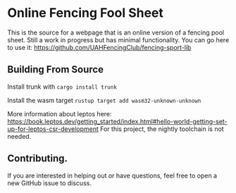 # Online Fencing Fool Sheet

This is the source for a webpage that is an online version of a fencing pool sheet.
Still a work in progress but has minimal functionality. You can go here to use it: https://github.com/UAHFencingClub/fencing-sport-lib

## Building From Source

Install trunk with `cargo install trunk`

Install the wasm target `rustup target add wasm32-unknown-unknown`

More information about leptos here:
https://book.leptos.dev/getting_started/index.html#hello-world-getting-set-up-for-leptos-csr-development
For this project, the nightly toolchain is not needed.

## Contributing.
If you are interested in helping out or have questions, feel free to open a new GitHub issue to discuss.
